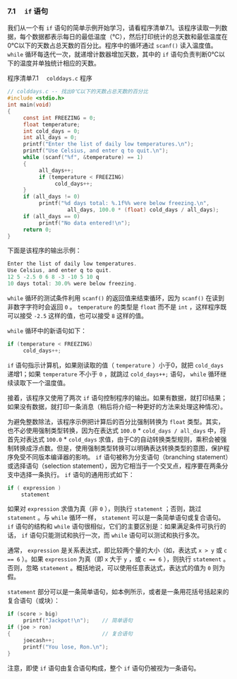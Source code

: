 ### 7.1　 `if` 语句

我们从一个有 `if` 语句的简单示例开始学习，请看程序清单7.1。该程序读取一列数据，每个数据都表示每日的最低温度（℃），然后打印统计的总天数和最低温度在0℃以下的天数占总天数的百分比。程序中的循环通过 `scanf()` 读入温度值。 `while` 循环每迭代一次，就递增计数器增加天数，其中的 `if` 语句负责判断0℃以下的温度并单独统计相应的天数。

程序清单7.1　 `colddays.c` 程序

```c
// colddays.c -- 找出0℃以下的天数占总天数的百分比
#include <stdio.h>
int main(void)
{
     const int FREEZING = 0;
     float temperature;
     int cold_days = 0;
     int all_days = 0;
     printf("Enter the list of daily low temperatures.\n");
     printf("Use Celsius, and enter q to quit.\n");
     while (scanf("%f", &temperature) == 1)
     {
          all_days++;
          if (temperature < FREEZING)
               cold_days++;
     }
     if (all_days != 0)
          printf("%d days total: %.1f%% were below freezing.\n",
                   all_days, 100.0 * (float) cold_days / all_days);
     if (all_days == 0)
          printf("No data entered!\n");
     return 0;
}
```

下面是该程序的输出示例：

```c
Enter the list of daily low temperatures.
Use Celsius, and enter q to quit.
12 5 -2.5 0 6 8 -3 -10 5 10 q
10 days total: 30.0% were below freezing.

```

`while` 循环的测试条件利用 `scanf()` 的返回值来结束循环，因为 `scanf()` 在读到非数字字符时会返回 `0` 。 `temperature` 的类型是 `float` 而不是 `int` ，这样程序既可以接受 `-2.5` 这样的值，也可以接受 `8` 这样的值。

`while` 循环中的新语句如下：

```c
if (temperature < FREEZING)
     cold_days++;
```

`if` 语句指示计算机，如果刚读取的值（ `temperature` ）小于0，就把 `cold_days` 递增1；如果 `temperature` 不小于 `0` ，就跳过 `cold_days++;` 语句， `while` 循环继续读取下一个温度值。

接着，该程序又使用了两次 `if` 语句控制程序的输出。如果有数据，就打印结果；如果没有数据，就打印一条消息（稍后将介绍一种更好的方法来处理这种情况）。

为避免整数除法，该程序示例把计算后的百分比强制转换为 `float` 类型。其实，也不必使用强制类型转换，因为在表达式 `100.0`  *  `cold_days / all_days` 中，将首先对表达式 `100.0`  *  `cold_days` 求值，由于C的自动转换类型规则，乘积会被强制转换成浮点数。但是，使用强制类型转换可以明确表达转换类型的意图，保护程序免受不同版本编译器的影响。 `if` 语句被称为分支语句（branching statement）或选择语句（selection statement），因为它相当于一个交叉点，程序要在两条分支中选择一条执行。 `if` 语句的通用形式如下：

```c
if ( expression )
　　 statement
```

如果对 `expression` 求值为真（非 `0` ），则执行 `statement` ；否则，跳过 `statement` 。与 `while` 循环一样， `statement` 可以是一条简单语句或复合语句。 `if` 语句的结构和 `while` 语句很相似，它们的主要区别是：如果满足条件可执行的话， `if` 语句只能测试和执行一次，而 `while` 语句可以测试和执行多次。

通常， `expression` 是关系表达式，即比较两个量的大小（如，表达式 `x > y` 或 `c == 6` ）。如果 `expression` 为真（即 `x` 大于 `y` ，或 `c == 6` ），则执行 `statement` 。否则，忽略 `statement` 。概括地说，可以使用任意表达式，表达式的值为 `0` 则为假。

`statement` 部分可以是一条简单语句，如本例所示，或者是一条用花括号括起来的复合语句（或块）：

```c
if (score > big)
     printf("Jackpot!\n");    // 简单语句
if (joe > ron)
{                             // 复合语句
     joecash++;
     printf("You lose, Ron.\n");
}
```

注意，即使 `if` 语句由复合语句构成，整个 `if` 语句仍被视为一条语句。

